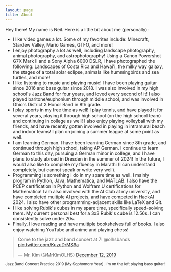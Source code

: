 ```yaml
---
layout: page
title: About
---
```


<script src="https://unpkg.com/vanilla-back-to-top@7.2.1/dist/vanilla-back-to-top.min.js"></script>
<script>addBackToTop({
  diameter: 56,
  backgroundColor: 'rgb(106, 159, 181)',
  textColor: '#fff'
})</script>

<div>

Hey there! My name is Neil. Here is a little bit about me (personally):

<ul>
<li>I like video games a lot. Some of my favorites include: Minecraft, Stardew Valley, Mario Games, GTFO, and more!</li>
<li>I enjoy photography a lot as well, including landscape photography, animal photography, and astrophotography! Using a Canon Powershot G7X Mark II and a Sony Alpha 6000 DSLR, I have photographed the following: Landscapes of Costa Rica and Hawai'i, the milky way galaxy, the stages of a total solar eclipse, animals like hummingbirds and sea turtles, and more!</li>
<li>I like listening to music and playing music! I have been playing guitar since 2016 and bass guitar since 2018. I was also involved in my high school's Jazz Band for four years, and loved every second of it! I also played baritone/euphonium through middle school, and was involved in Ohio's District X Honor Band in 8th grade.</li>
<li>I play sports in my free time as well! I play tennis, and have played it for several years, playing it through high school (on the high school team) and continuing in college as well! I also enjoy playing volleyball with my friends, and have recently gotten involved in playing in intramural beach and indoor teams! I plan on joining a summer league at some point as well.</li>
<li>I am learning German. I have been learning German since 8th grade, and continued through high school, taking AP German. I continue to learn German to this day, pursuing a German minor in college, and I have plans to study abroad in Dresden in the summer of 2024! In the future, I would also like to complete my fluency in Marathi (I can understand completely, but cannot speak or write very well).</li>
<li>Programming is something I do in my spare time as well. I mainly program in Python, Java, Mathematica, and MATLAB. I also have the PCEP certification in Python and Wolfram U certifications for Mathematica! I am also involved with the AI Club at my university, and have completed multiple AI projects, and have competed in HackAI 2024. I also have other programming-adjacent skills like LaTeX and Git.</li>
<li>I like solving Rubik's cubes in my spare time, specifically speed-solving them. My current personal best for a 3x3 Rubik's cube is 12.56s. I can consistently solve under 20s.</li>
<li>Finally, I love reading and have multiple bookshelves full of books. I also enjoy watching YouTube and anime and playing chess!</li>
</ul>
</div>

<blockquote class="twitter-tweet"><p lang="en" dir="ltr">Come to the jazz and band concert at 7! @olhsbands <a href="https://t.co/KuzuDrMS9a">pic.twitter.com/KuzuDrMS9a</a></p>&mdash; Mr. Kim (@MrKimOLHS) <a href="https://twitter.com/MrKimOLHS/status/1205191304445136897?ref_src=twsrc%5Etfw">December 12, 2019</a></blockquote> <script async src="https://platform.twitter.com/widgets.js" charset="utf-8"></script> 
<sub>Jazz Band Concert Practice 2019 (My Sophomore Year). I'm on the left playing bass guitar!</sub>

